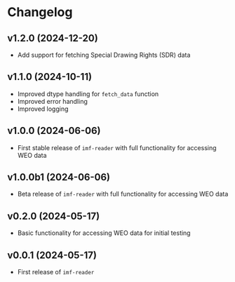 # Changelog

## v1.2.0 (2024-12-20)
- Add support for fetching Special Drawing Rights (SDR) data

## v1.1.0 (2024-10-11)
- Improved dtype handling for `fetch_data` function
- Improved error handling
- Improved logging

## v1.0.0 (2024-06-06)
- First stable release of `imf-reader` with full functionality for accessing WEO data

## v1.0.0b1 (2024-06-06)
- Beta release of `imf-reader` with full functionality for accessing WEO data

## v0.2.0 (2024-05-17)
- Basic functionality for accessing WEO data for initial testing

## v0.0.1 (2024-05-17)

- First release of `imf-reader`